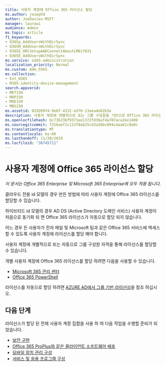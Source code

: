 ```yaml
---
title: 사용자 계정에 Office 365 라이선스 할당
ms.author: josephd
author: JoeDavies-MSFT
manager: laurawi
audience: Admin
ms.topic: article
f1_keywords:
- O365p_AddUsersWithDirSync
- O365M_AddUsersWithDirSync
- O365E_HRCSetupAADConnectAboutLM617031
- O365E_AddUsersWithDirSync
ms.service: o365-administration
localization_priority: Normal
ms.custom: Adm_O365
ms.collection:
- Ent_O365
- M365-identity-device-management
search.appverid:
- MET150
- MOP150
- MOE150
- MBS150
ms.assetid: 01920974-9e6f-4331-a370-13aea4e82b3e
description: 사용자 계정에 개별적으로 또는 그룹 구성원을 기반으로 Office 365 라이선스를 할당 하는 방법에 대해 설명 합니다.
ms.openlocfilehash: bc736236f9371ee1372fd36af4a707aca2ee1408
ms.sourcegitcommit: f316aef1c122f8eb25c43a56bc894c4aa61c8e0c
ms.translationtype: MT
ms.contentlocale: ko-KR
ms.lasthandoff: 11/20/2019
ms.locfileid: "38745711"
---
```

# <a name="assign-office-365-licenses-to-user-accounts"></a>사용자 계정에 Office 365 라이선스 할당

*이 문서는 Office 365 Enterprise 및 Microsoft 365 Enterprise에 모두 적용 됩니다.*

클라우드 전용 id 모델의 경우 만든 방법에 따라 사용자 계정에 Office 365 라이선스를 할당할 수 있습니다.

하이브리드 id 모델의 경우 AD DS (Active Directory 도메인 서비스) 사용자 계정이 처음으로 동기화 되 면 Office 365 라이선스가 자동으로 할당 되지 않습니다.

어느 경우 든 사용자가 전자 메일 및 Microsoft 팀과 같은 Office 365 서비스에 액세스할 수 있도록 사용자 계정에 라이선스를 할당 해야 합니다.

사용자 계정에 개별적으로 또는 자동으로 그룹 구성원 자격을 통해 라이선스를 할당할 수 있습니다.

개별 사용자 계정에 Office 365 라이선스를 할당 하려면 다음을 사용할 수 있습니다.

- [Microsoft 365 관리 센터](https://docs.microsoft.com/office365/admin/subscriptions-and-billing/assign-licenses-to-users)
- [Office 365 PowerShell](https://docs.microsoft.com/office365/enterprise/powershell/assign-licenses-to-user-accounts-with-office-365-powershell)

라이선스를 자동으로 할당 하려면 [AZURE AD에서 그룹 기반 라이선싱](https://docs.microsoft.com/azure/active-directory/fundamentals/active-directory-licensing-whatis-azure-portal)을 참조 하십시오.

## <a name="next-steps"></a>다음 단계

라이선스가 할당 된 전체 사용자 계정 집합을 사용 하 여 다음 작업을 수행할 준비가 되었습니다.

- [보안 구현](https://docs.microsoft.com/microsoft-365/security/office-365-security/security-roadmap)
- [Office 365 ProPlus와 같은 클라이언트 소프트웨어 배포](https://docs.microsoft.com/DeployOffice/deployment-guide-for-office-365-proplus)
- [모바일 장치 관리 구성](https://support.office.com/article/set-up-mobile-device-management-mdm-in-office-365-dd892318-bc44-4eb1-af00-9db5430be3cd)
- [서비스 및 응용 프로그램 구성](configure-services-and-applications.md)
